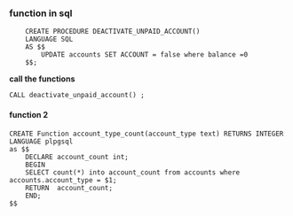 ### function in sql 

        CREATE PROCEDURE DEACTIVATE_UNPAID_ACCOUNT()
        LANGUAGE SQL
        AS $$ 
            UPDATE accounts SET ACCOUNT = false where balance =0
        $$;


**call the functions**

    CALL deactivate_unpaid_account() ;


#### function 2 

    CREATE Function account_type_count(account_type text) RETURNS INTEGER
    LANGUAGE plpgsql
    as $$
        DECLARE account_count int;
        BEGIN
        SELECT count(*) into account_count from accounts where accounts.account_type = $1;
        RETURN  account_count;
        END;
    $$